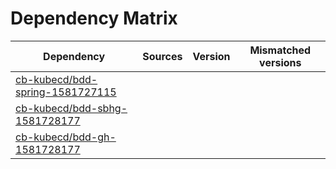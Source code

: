 # Dependency Matrix

Dependency | Sources | Version | Mismatched versions
---------- | ------- | ------- | -------------------
[cb-kubecd/bdd-spring-1581727115](https://github.com/cb-kubecd/bdd-spring-1581727115.git) |  | []() | 
[cb-kubecd/bdd-sbhg-1581728177](https://github.com/cb-kubecd/bdd-sbhg-1581728177.git) |  | []() | 
[cb-kubecd/bdd-gh-1581728177](https://github.com/cb-kubecd/bdd-gh-1581728177.git) |  | []() | 
